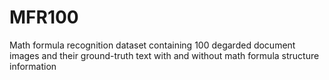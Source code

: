 # MFR100
Math formula recognition dataset containing 100 degarded document images and their ground-truth text with and without math formula structure information
